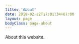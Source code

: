 ```yaml
---
title: 'About'
date: 2018-02-22T17:01:34+07:00
layout: page
bodyClass: page-about
---
```


About this website.
